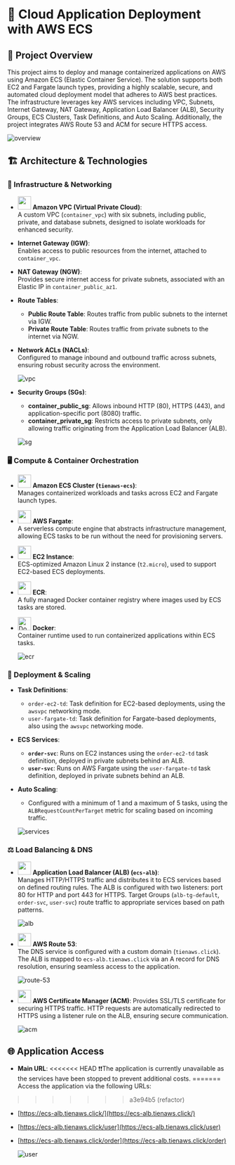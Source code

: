 # 📌 Cloud Application Deployment with AWS ECS

## 📝 Project Overview

This project aims to deploy and manage containerized applications on AWS using Amazon ECS (Elastic Container Service). The solution supports both EC2 and Fargate launch types, providing a highly scalable, secure, and automated cloud deployment model that adheres to AWS best practices. The infrastructure leverages key AWS services including VPC, Subnets, Internet Gateway, NAT Gateway, Application Load Balancer (ALB), Security Groups, ECS Clusters, Task Definitions, and Auto Scaling. Additionally, the project integrates AWS Route 53 and ACM for secure HTTPS access.

![overview](resources/overview.png)

## 🏗 Architecture & Technologies

### 🧱 Infrastructure & Networking

- <img src="https://i.imgur.com/FNOLEI9.jpeg" width="30" height="30" /> **Amazon VPC (Virtual Private Cloud)**:  
  A custom VPC (`container_vpc`) with six subnets, including public, private, and database subnets, designed to isolate workloads for enhanced security.

- **Internet Gateway (IGW)**:  
  Enables access to public resources from the internet, attached to `container_vpc`.

- **NAT Gateway (NGW)**:  
  Provides secure internet access for private subnets, associated with an Elastic IP in `container_public_az1`.

- **Route Tables**:

  - **Public Route Table**: Routes traffic from public subnets to the internet via IGW.
  - **Private Route Table**: Routes traffic from private subnets to the internet via NGW.

- **Network ACLs (NACLs)**:  
  Configured to manage inbound and outbound traffic across subnets, ensuring robust security across the environment.

  ![vpc](resources/vpc.png)

- **Security Groups (SGs)**:

  - **container_public_sg**: Allows inbound HTTP (80), HTTPS (443), and application-specific port (8080) traffic.
  - **container_private_sg**: Restricts access to private subnets, only allowing traffic originating from the Application Load Balancer (ALB).

  ![sg](resources/sg.png)

### 🖥️ Compute & Container Orchestration

- <img src="https://i.imgur.com/SWw2HAB.png" width="30" height="30" /> **Amazon ECS Cluster (`tienaws-ecs`)**:  
  Manages containerized workloads and tasks across EC2 and Fargate launch types.

- <img src="https://i.imgur.com/WZPqH1T.png" width="30" height="30" /> **AWS Fargate**:  
  A serverless compute engine that abstracts infrastructure management, allowing ECS tasks to be run without the need for provisioning servers.

- <img src="https://i.imgur.com/9AUocjJ.png" width="30" height="30" /> **EC2 Instance**:  
  ECS-optimized Amazon Linux 2 instance (`t2.micro`), used to support EC2-based ECS deployments.

- <img src="https://i.imgur.com/4rPiNGc.png" width="30" height="30" /> **ECR**:  
  A fully managed Docker container registry where images used by ECS tasks are stored.

- <img src="https://raw.githubusercontent.com/devicons/devicon/master/icons/docker/docker-original.svg" alt="Docker" width="30" height="30"/> **Docker**:  
  Container runtime used to run containerized applications within ECS tasks.

  ![ecr](resources/ecr.png)

### 💸 Deployment & Scaling

- **Task Definitions**:

  - `order-ec2-td`: Task definition for EC2-based deployments, using the `awsvpc` networking mode.
  - `user-fargate-td`: Task definition for Fargate-based deployments, also using the `awsvpc` networking mode.

- **ECS Services**:

  - **`order-svc`**: Runs on EC2 instances using the `order-ec2-td` task definition, deployed in private subnets behind an ALB.
  - **`user-svc`**: Runs on AWS Fargate using the `user-fargate-td` task definition, deployed in private subnets behind an ALB.

- **Auto Scaling**:

  - Configured with a minimum of 1 and a maximum of 5 tasks, using the `ALBRequestCountPerTarget` metric for scaling based on incoming traffic.

  ![services](resources/services.png)

### ⚖️ Load Balancing & DNS

- <img src="https://i.imgur.com/GMr01eh.png" width="30" height="30" /> **Application Load Balancer (ALB) (`ecs-alb`)**:  
  Manages HTTP/HTTPS traffic and distributes it to ECS services based on defined routing rules. The ALB is configured with two listeners: port 80 for HTTP and port 443 for HTTPS. Target Groups (`alb-tg-default`, `order-svc`, `user-svc`) route traffic to appropriate services based on path patterns.

  ![alb](resources/alb.png)

- <img src="https://i.imgur.com/CHzMALx.png" width="30" height="30" /> **AWS Route 53**:  
  The DNS service is configured with a custom domain (`tienaws.click`). The ALB is mapped to `ecs-alb.tienaws.click` via an A record for DNS resolution, ensuring seamless access to the application.

  ![route-53](resources/route-53.png)

- <img src="https://i.imgur.com/s1HtY0n.png" width="30" height="30" /> **AWS Certificate Manager (ACM)**:
  Provides SSL/TLS certificate for securing HTTPS traffic. HTTP requests are automatically redirected to HTTPS using a listener rule on the ALB, ensuring secure communication.

  ![acm](resources/acm.png)

## 🌐 Application Access

- **Main URL**:
<<<<<<< HEAD
  ❗❗The application is currently unavailable as the services have been stopped to prevent additional costs.
=======
  Access the application via the following URLs:
>>>>>>> a3e94b5 (refactor)

  - [https://ecs-alb.tienaws.click/](https://ecs-alb.tienaws.click/)
  - [https://ecs-alb.tienaws.click/user](https://ecs-alb.tienaws.click/user)
  - [https://ecs-alb.tienaws.click/order](https://ecs-alb.tienaws.click/order)

    ![user](resources/user-service.png)
